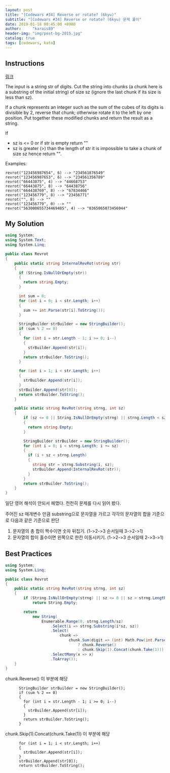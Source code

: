 ```yaml
---
layout: post
title: "[Codewars #34] Reverse or rotate? (6kyu)"
subtitle: "[Codewars #34] Reverse or rotate? (6kyu) 문제 풀이"
date: 2019-01-18 00:45:00 +0900
author:     "karais89"
header-img: "img/post-bg-2015.jpg"
catalog: true
tags: [codewars, kata]
---
```


## Instructions

[링크](https://www.codewars.com/kata/56b5afb4ed1f6d5fb0000991/train/csharp)

The input is a string str of digits. Cut the string into chunks (a chunk here is a substring of the initial string) of size sz (ignore the last chunk if its size is less than sz).

If a chunk represents an integer such as the sum of the cubes of its digits is divisible by 2, reverse that chunk; otherwise rotate it to the left by one position. Put together these modified chunks and return the result as a string.

If

- sz is <= 0 or if str is empty return ""
- sz is greater (>) than the length of str it is impossible to take a chunk of size sz hence return "".

Examples:

```
revrot("123456987654", 6) --> "234561876549"
revrot("123456987653", 6) --> "234561356789"
revrot("66443875", 4) --> "44668753"
revrot("66443875", 8) --> "64438756"
revrot("664438769", 8) --> "67834466"
revrot("123456779", 8) --> "23456771"
revrot("", 8) --> ""
revrot("123456779", 0) --> ""
revrot("563000655734469485", 4) --> "0365065073456944"
```

## My Solution

```csharp
using System;
using System.Text;
using System.Linq;

public class Revrot
{
    public static string InternalRevRot(string str)
    {
      if (String.IsNullOrEmpty(str))
      {
        return string.Empty;
      }

      int sum = 0;
      for (int i = 0; i < str.Length; i++)
      {
        sum += int.Parse(str[i].ToString());
      }

      StringBuilder strBuilder = new StringBuilder();
      if (sum % 2 == 0)
      {
        for (int i = str.Length - 1; i >= 0; i--)
        {
          strBuilder.Append(str[i]);
        }
        return strBuilder.ToString();
      }

      for (int i = 1; i < str.Length; i++)
      {
        strBuilder.Append(str[i]);
      }
      strBuilder.Append(str[0]);
      return strBuilder.ToString();
    }

    public static string RevRot(string strng, int sz)
    {
        if (sz <= 0 || String.IsNullOrEmpty(strng) || strng.Length < sz)
        {
          return string.Empty;
        }

        StringBuilder strBuilder = new StringBuilder();
        for (int i = 0; i < strng.Length; i += sz)
        {
          if (i + sz < strng.Length)
          {
            string str = strng.Substring(i, sz);
            strBuilder.Append(InternalRevRot(str));
          }
        }
        return strBuilder.ToString();
    }
}
```


일단 영어 해석이 안되서 헤맸다. 천천히 문제를 다시 읽어 봤다.

주어진 sz 매개변수 만큼 substring으로 문자열을 가르고
각각의 문자열의 합을 기준으로 다음과 같은 기준으로 판단
1. 문자열의 총 합이 짝수이면 숫자 뒤집기. (1->2->3 순서일때 3->2->1)
2. 문자열의 합이 홀수이면 왼쪽으로 한칸 이동시키기. (1->2->3 순서일때 2->3->1)


## Best Practices

```csharp
using System;
using System.Linq;

public class Revrot
{
    public static string RevRot(string strng, int sz)
    {
        if (String.IsNullOrEmpty(strng) || sz <= 0 || sz > strng.Length)
            return String.Empty;

        return
            new String(
                Enumerable.Range(0, strng.Length/sz)
                    .Select(i => strng.Substring(i*sz, sz))
                    .Select(
                        chunk =>
                            chunk.Sum(digit => (int) Math.Pow(int.Parse(digit.ToString()), 3))%2 == 0
                                ? chunk.Reverse()
                                : chunk.Skip(1).Concat(chunk.Take(1)))
                    .SelectMany(x => x)
                    .ToArray());
    }
}
```


chunk.Reverse() 이 부분에 해당
```
      StringBuilder strBuilder = new StringBuilder();
      if (sum % 2 == 0)
      {
        for (int i = str.Length - 1; i >= 0; i--)
        {
          strBuilder.Append(str[i]);
        }
        return strBuilder.ToString();
      }
```

chunk.Skip(1).Concat(chunk.Take(1)) 이 부분에 해당
```
      for (int i = 1; i < str.Length; i++)
      {
        strBuilder.Append(str[i]);
      }
      strBuilder.Append(str[0]);
      return strBuilder.ToString();
```